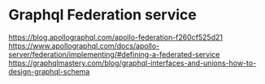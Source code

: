 # Graphql Federation service

https://blog.apollographql.com/apollo-federation-f260cf525d21
https://www.apollographql.com/docs/apollo-server/federation/implementing/#defining-a-federated-service
https://graphqlmastery.com/blog/graphql-interfaces-and-unions-how-to-design-graphql-schema